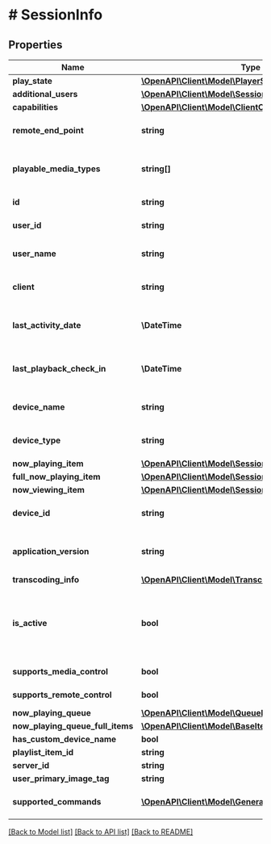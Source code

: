 # # SessionInfo

## Properties

Name | Type | Description | Notes
------------ | ------------- | ------------- | -------------
**play_state** | [**\OpenAPI\Client\Model\PlayerStateInfo**](PlayerStateInfo.md) |  | [optional]
**additional_users** | [**\OpenAPI\Client\Model\SessionUserInfo[]**](SessionUserInfo.md) |  | [optional]
**capabilities** | [**\OpenAPI\Client\Model\ClientCapabilities**](ClientCapabilities.md) |  | [optional]
**remote_end_point** | **string** | Gets or sets the remote end point. | [optional]
**playable_media_types** | **string[]** | Gets the playable media types. | [optional] [readonly]
**id** | **string** | Gets or sets the id. | [optional]
**user_id** | **string** | Gets or sets the user id. | [optional]
**user_name** | **string** | Gets or sets the username. | [optional]
**client** | **string** | Gets or sets the type of the client. | [optional]
**last_activity_date** | **\DateTime** | Gets or sets the last activity date. | [optional]
**last_playback_check_in** | **\DateTime** | Gets or sets the last playback check in. | [optional]
**device_name** | **string** | Gets or sets the name of the device. | [optional]
**device_type** | **string** | Gets or sets the type of the device. | [optional]
**now_playing_item** | [**\OpenAPI\Client\Model\SessionInfoNowPlayingItem**](SessionInfoNowPlayingItem.md) |  | [optional]
**full_now_playing_item** | [**\OpenAPI\Client\Model\SessionInfoFullNowPlayingItem**](SessionInfoFullNowPlayingItem.md) |  | [optional]
**now_viewing_item** | [**\OpenAPI\Client\Model\SessionInfoNowViewingItem**](SessionInfoNowViewingItem.md) |  | [optional]
**device_id** | **string** | Gets or sets the device id. | [optional]
**application_version** | **string** | Gets or sets the application version. | [optional]
**transcoding_info** | [**\OpenAPI\Client\Model\TranscodingInfo**](TranscodingInfo.md) |  | [optional]
**is_active** | **bool** | Gets a value indicating whether this instance is active. | [optional] [readonly]
**supports_media_control** | **bool** |  | [optional] [readonly]
**supports_remote_control** | **bool** |  | [optional] [readonly]
**now_playing_queue** | [**\OpenAPI\Client\Model\QueueItem[]**](QueueItem.md) |  | [optional]
**now_playing_queue_full_items** | [**\OpenAPI\Client\Model\BaseItemDto[]**](BaseItemDto.md) |  | [optional]
**has_custom_device_name** | **bool** |  | [optional]
**playlist_item_id** | **string** |  | [optional]
**server_id** | **string** |  | [optional]
**user_primary_image_tag** | **string** |  | [optional]
**supported_commands** | [**\OpenAPI\Client\Model\GeneralCommandType[]**](GeneralCommandType.md) | Gets the supported commands. | [optional] [readonly]

[[Back to Model list]](../../README.md#models) [[Back to API list]](../../README.md#endpoints) [[Back to README]](../../README.md)
